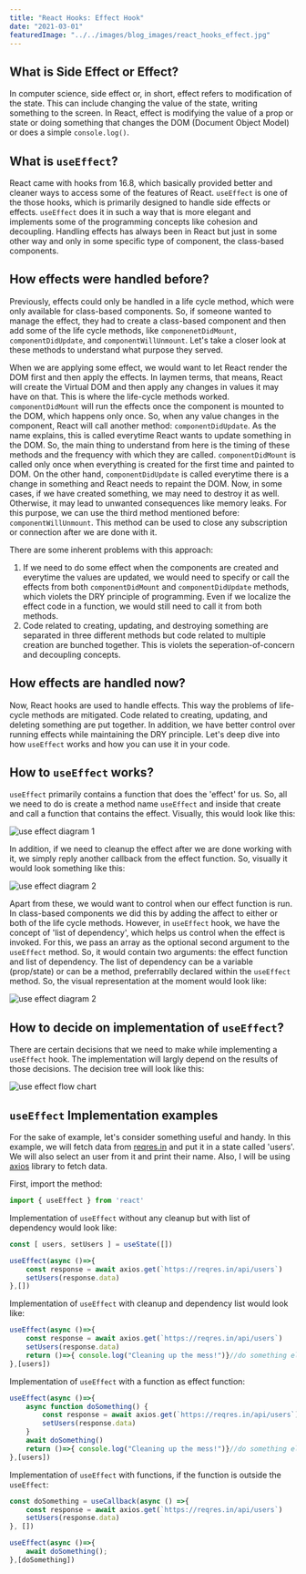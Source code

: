 ```yaml
---
title: "React Hooks: Effect Hook"
date: "2021-03-01"
featuredImage: "../../images/blog_images/react_hooks_effect.jpg"
---
```


## What is Side Effect or Effect?
In computer science, side effect or, in short, effect refers to modification of the state. This can include changing the value of the state, writing something to the screen. In React, effect is modifying the value of a prop or state or doing something that changes the DOM (Document Object Model) or does a simple `console.log()`.

## What is `useEffect`?
React came with hooks from 16.8, which basically provided better and cleaner ways to access some of the features of React. `useEffect` is one of the those hooks, which is primarily designed to handle side effects or effects. `useEffect` does it in such a way that is more elegant and implements some of the programming concepts like cohesion and decoupling. Handling effects has always been in React but just in some other way and only in some specific type of component, the class-based components.

## How effects were handled before?
Previously, effects could only be handled in a life cycle method, which were only available for class-based components. So, if someone wanted to manage the effect, they had to create a class-based component and then add some of the life cycle methods, like `componenetDidMount`, `componentDidUpdate`, and `componentWillUnmount`. Let's take a closer look at these methods to understand what purpose they served.

When we are applying some effect, we would want to let React render the DOM first and then apply the effects. In laymen terms, that means, React will create the Virtual DOM and then apply any changes in values it may have on that. This is where the life-cycle methods worked. `componentDidMount` will run the effects once the component is mounted to the DOM, which happens only once. So, when any value changes in the component, React will call another method: `componentDidUpdate`. As the name explains, this is called everytime React wants to update something in the DOM. So, the main thing to understand from here is the timing of these methods and the frequency with which they are called. `componentDidMount` is called only once when everything is created for the first time and painted to DOM. On the other hand, `componentDidUpdate` is called everytime there is a change in something and React needs to repaint the DOM. Now, in some cases, if we have created something, we may need to destroy it as well. Otherwise, it may lead to unwanted consequences like memory leaks. For this purpose, we can use the third method mentioned before: `componentWillUnmount`. This method can be used to close any subscription or connection after we are done with it.

There are some inherent problems with this approach:

1. If we need to do some effect when the components are created and everytime the values are updated, we would need to specify or call the effects from both `componentDidMount` and `componentDidUpdate` methods, which violets the DRY principle of programming. Even if we localize the effect code in a function, we would still need to call it from both methods.
2. Code related to creating, updating, and destroying something are separated in three different methods but code related to multiple creation are bunched together. This is violets the seperation-of-concern and decoupling concepts.

## How effects are handled now?
Now, React hooks are used to handle effects. This way the problems of life-cycle methods are mitigated. Code related to creating, updating, and deleting something are put together. In addition, we have better control over running effects while maintaining the DRY principle. Let's deep dive into how `useEffect` works and how you can use it in your code.

## How to `useEffect` works?
`useEffect` primarily contains a function that does the 'effect' for us. So, all we need to do is create a method name `useEffect` and inside that create and call a function that contains the effect. Visually, this would look like this:

![use effect diagram 1](https://svgshare.com/i/U_i.svg)

In addition, if we need to cleanup the effect after we are done working with it, we simply reply another callback from the effect function. So, visually it would look something like this:

![use effect diagram 2](https://svgshare.com/i/UcL.svg)

Apart from these, we would want to control when our effect function is run. In class-based components we did this by adding the affect to either or both of the life cycle methods. However, in `useEffect` hook, we have the concept of 'list of dependency', which helps us control when the effect is invoked. For this, we pass an array as the optional second argument to the `useEffect` method. So, it would contain two arguments: the effect function and list of dependency. The list of dependency can be a variable (prop/state) or can be a method, preferrablly declared within the `useEffect` method. So, the visual representation at the moment would look like:

![use effect diagram 2](https://svgshare.com/i/Uc1.svg)

## How to decide on implementation of `useEffect`?
There are certain decisions that we need to make while implementing a `useEffect` hook. The implementation will largly depend on the results of those decisions. The decision tree will look like this:

![use effect flow chart](https://svgshare.com/i/UbR.svg)

## `useEffect` Implementation examples
For the sake of example, let's consider something useful and handy. In this example, we will fetch data from [reqres.in][1] and put it in a state called 'users'. We will also select an user from it and print their name. Also, I will be using [axios][2] library to fetch data.

First, import the method:
```js
import { useEffect } from 'react'
```

Implementation of `useEffect` without any cleanup but with list of dependency would look like:

```js
const [ users, setUsers ] = useState([])

useEffect(async ()=>{
	const response = await axios.get(`https://reqres.in/api/users`)
	setUsers(response.data)
},[])
```

Implementation of `useEffect` with cleanup and dependency list would look like:
```js
useEffect(async ()=>{
	const response = await axios.get(`https://reqres.in/api/users`)
	setUsers(response.data)
	return ()=>{ console.log("Cleaning up the mess!")}//do something else
},[users])
```

Implementation of `useEffect` with a function as effect function:
```js
useEffect(async ()=>{
	async function doSomething() {
		const response = await axios.get(`https://reqres.in/api/users`)
		setUsers(response.data)
	}
	await doSomething()
	return ()=>{ console.log("Cleaning up the mess!")}//do something else
},[users])
```

Implementation of `useEffect` with functions, if the function is outside the `useEffect`:
```js
const doSomething = useCallback(async () =>{
	const response = await axios.get(`https://reqres.in/api/users`)
	setUsers(response.data)
}, [])

useEffect(async ()=>{
	await doSomething();
},[doSomething])

```

[1]: https://reqres.in/
[2]: https://www.npmjs.com/package/axios